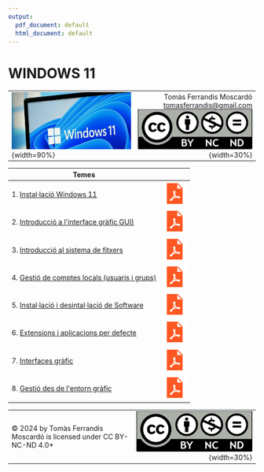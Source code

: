 ```yaml
---
output:
  pdf_document: default
  html_document: default
---
```

# WINDOWS 11
|||
|:---------|--:|
|![](recursos/windows11.png){width=90%}|Tomàs Ferrandis Moscardó<br>tomasferrandis@gmail.com <br> ![](recursos/CC_BY-NC-ND.png){width=30%}| |

|Temes||
-------------------------|--
1. [Instal·lació Windows 11](manteniment/instalar.html)|[![](recursos/iconopdf.png)](manteniment/instalar.pdf)|
2. [Introducció a l'interface gràfic GUI)](interfaces/interfaces.html)|[![](recursos/iconopdf.png)](interfaces/interfaces.pdf)|
3. [Introducció al sistema de fitxers](sf/sistemadeFitxers.html)|[![](recursos/iconopdf.png)](sf/sistemadeFitxers.pdf)|
4. [Gestió de comptes locals (usuaris i grups)](gestions/comptesLocals.html)|[![](recursos/iconopdf.png)](gestions/comptesLocals.pdf)|
5. [Instal·lació i desintal·lació de Software](software/software.html)|[![](recursos/iconopdf.png)](software/software.pdf)|
6. [Extensions i aplicacions per defecte](software/extensionsAplicacionsDefecte.html)|[![](recursos/iconopdf.png)](software/extensionsAplicacionsDefecte.pdf)|
7. [Interfaces gràfic](interfaces/interfaces.html)|[![](recursos/iconopdf.png)](interfaces/interfaces.pdf)|
8. [Gestió des de l'entorn gràfic](gestiodelequip/gestiodelequip.html)|[![](recursos/iconopdf.png)](gestiodelequip/gestiodelequip.pdf)|




|||
|:------|--:|
|© 2024 by Tomàs Ferrandis Moscardó is licensed under CC BY-NC-ND 4.0*|![](recursos/CC_BY-NC-ND.png){width=30%}|
